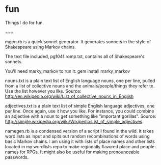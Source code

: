 fun
===

Things I do for fun.

===

mgen.rb is a quick sonnet generator.  It generates sonnets in the style of Shakespeare using Markov chains.

The text file included, pg1041.romp.txt, contains all of Shakespeare's sonnets.  

You'll need marky_markov to run it: gem install marky_markov

nouns.txt is a plain text list of English language nouns, one per line, pulled from a list of collective nouns and the animals/people/things they refer to.  Use the list however you like.  Source: http://en.wikipedia.org/wiki/List_of_collective_nouns_in_English

adjectives.txt is a plain text list of simple English language adjectives, one per line.  Once again, use it how you like.  For instance, you could combine an adjective with a noun to get something like "important gorillas".  Source: http://simple.wikipedia.org/wiki/Wikipedia:List_of_simple_adjectives


namegen.rb is a condensed version of a script I found in the wild.  It takes word lists as input and spits out random recombinations of words using basic Markov chains.  I am using it with lists of place names and other lists located in my wordlists repo to make regionally flavored place and people names for RPGs.  It might also be useful for making pronounceable passwords.
